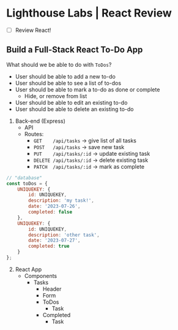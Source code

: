 # Lighthouse Labs | React Review

* [ ] Review React!

## Build a Full-Stack React To-Do App

What should we be able to do with `ToDos`?

* User should be able to add a new to-do
* User should be able to see a list of to-dos
* User should be able to mark a to-do as done or complete
    * Hide, or remove from list
* User should be able to edit an existing to-do
* User should be able to delete an existing to-do

1. Back-end (Express)
    * API
    * Routes:
        * `GET    /api/tasks`     -> give list of all tasks
        * `POST   /api/tasks`     -> save new task
        * `PUT    /api/tasks/:id` -> update existing task
        * `DELETE /api/tasks/:id` -> delete existing task
        * `PATCH  /api/tasks/:id` -> mark as complete

```js
// "database"
const toDos = {
    UNIQUEKEY: {
        id: UNIQUEKEY,
        description: 'my task!',
        date: '2023-07-26',
        completed: false
    },
    UNIQUEKEY: {
        id: UNIQUEKEY,
        description: 'other task',
        date: '2023-07-27',
        completed: true
    }
};
```

2. React App
    * Components
        * Tasks
            * Header
            * Form
            * ToDos
                * Task
            * Completed
                * Task